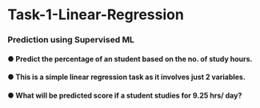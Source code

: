 # Task-1-Linear-Regression

### Prediction using Supervised ML

#### ● Predict the percentage of an student based on the no. of study hours.
#### ● This is a simple linear regression task as it involves just 2 variables.
#### ● What will be predicted score if a student studies for 9.25 hrs/ day?
